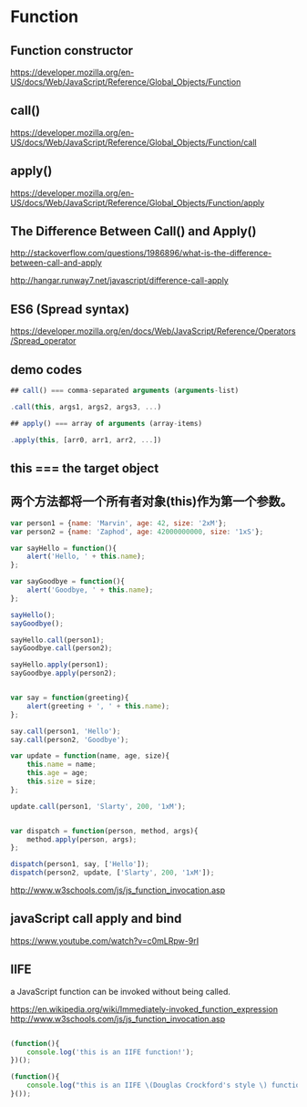 # Function  

## Function constructor  

https://developer.mozilla.org/en-US/docs/Web/JavaScript/Reference/Global_Objects/Function  


## call()  

https://developer.mozilla.org/en-US/docs/Web/JavaScript/Reference/Global_Objects/Function/call  


## apply()  

https://developer.mozilla.org/en-US/docs/Web/JavaScript/Reference/Global_Objects/Function/apply  


## The Difference Between Call() and Apply()  

http://stackoverflow.com/questions/1986896/what-is-the-difference-between-call-and-apply  

http://hangar.runway7.net/javascript/difference-call-apply  

## ES6 (Spread syntax)  

https://developer.mozilla.org/en/docs/Web/JavaScript/Reference/Operators/Spread_operator  


## demo codes  

```js
## call() === comma-separated arguments (arguments-list)  

.call(this, args1, args2, args3, ...)

## apply() === array of arguments (array-items)  

.apply(this, [arr0, arr1, arr2, ...])

``` 

## this === the target object  

## 两个方法都将一个所有者对象(this)作为第一个参数。  


```js
var person1 = {name: 'Marvin', age: 42, size: '2xM'};
var person2 = {name: 'Zaphod', age: 42000000000, size: '1xS'};

var sayHello = function(){
    alert('Hello, ' + this.name);
};

var sayGoodbye = function(){
    alert('Goodbye, ' + this.name);
};

sayHello();
sayGoodbye();

sayHello.call(person1);
sayGoodbye.call(person2);

sayHello.apply(person1);
sayGoodbye.apply(person2);


var say = function(greeting){
    alert(greeting + ', ' + this.name);
};

say.call(person1, 'Hello');
say.call(person2, 'Goodbye');

var update = function(name, age, size){
    this.name = name;
    this.age = age;
    this.size = size;
};

update.call(person1, 'Slarty', 200, '1xM');


var dispatch = function(person, method, args){
    method.apply(person, args);
};

dispatch(person1, say, ['Hello']);
dispatch(person2, update, ['Slarty', 200, '1xM']);

``` 


http://www.w3schools.com/js/js_function_invocation.asp  



## javaScript call apply and bind  


https://www.youtube.com/watch?v=c0mLRpw-9rI  



## IIFE 

a JavaScript function can be invoked without being called.  

https://en.wikipedia.org/wiki/Immediately-invoked_function_expression  
http://www.w3schools.com/js/js_function_invocation.asp  

```js

(function(){
    console.log('this is an IIFE function!');
})();

(function(){
    console.log("this is an IIFE \(Douglas Crockford's style \) function!");
}());

``` 


